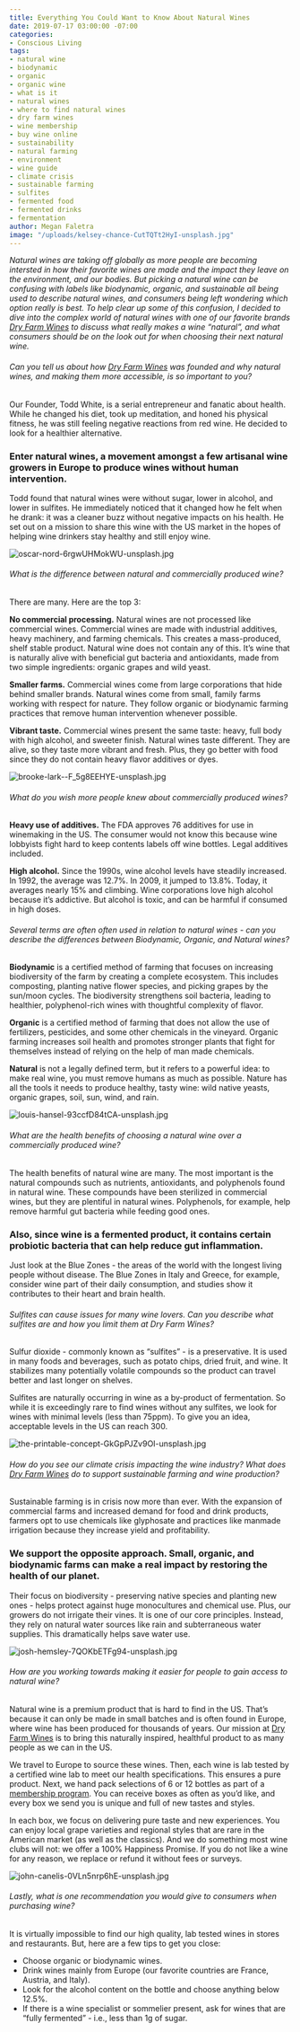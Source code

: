 ```yaml
---
title: Everything You Could Want to Know About Natural Wines
date: 2019-07-17 03:00:00 -07:00
categories:
- Conscious Living
tags:
- natural wine
- biodynamic
- organic
- organic wine
- what is it
- natural wines
- where to find natural wines
- dry farm wines
- wine membership
- buy wine online
- sustainability
- natural farming
- environment
- wine guide
- climate crisis
- sustainable farming
- sulfites
- fermented food
- fermented drinks
- fermentation
author: Megan Faletra
image: "/uploads/kelsey-chance-CutTQTt2HyI-unsplash.jpg"
---
```


_Natural wines are taking off globally as more people are becoming intersted in how their favorite wines are made and the impact they leave on the environment, and our bodies. But picking a natural wine can be confusing with labels like biodynamic, organic, and sustainable all being used to describe natural wines, and consumers being left wondering which option really is best. To help clear up some of this confusion, I decided to dive into the complex world of natural wines with one of our favorite brands [Dry Farm Wines](https://dryfarmwines.com/?rfsn=2696666.b75923) to discuss what really makes a wine “natural”, and what consumers should be on the look out for when choosing their next natural wine._

###### Can you tell us about how [Dry Farm Wines](https://dryfarmwines.com/?rfsn=2696666.b75923) was founded and why natural wines, and making them more accessible, is so important to you?

Our Founder, Todd White, is a serial entrepreneur and fanatic about health. While he changed his diet, took up meditation, and honed his physical fitness, he was still feeling negative reactions from red wine. He decided to look for a healthier alternative. 

### Enter natural wines, a movement amongst a few artisanal wine growers in Europe to produce wines without human intervention. 

Todd found that natural wines were without sugar, lower in alcohol, and lower in sulfites. He immediately noticed that it changed how he felt when he drank: it was a cleaner buzz without negative impacts on his health. He set out on a mission to share this wine with the US market in the hopes of helping wine drinkers stay healthy and still enjoy wine. 

![oscar-nord-6rgwUHMokWU-unsplash.jpg](/uploads/oscar-nord-6rgwUHMokWU-unsplash.jpg)

###### What is the difference between natural and commercially produced wine?

There are many. Here are the top 3:
  
**No commercial processing.** Natural wines are not processed like commercial wines. Commercial wines are made with industrial additives, heavy machinery, and farming chemicals. This creates a mass-produced, shelf stable product. Natural wine does not contain any of this. It’s wine that is naturally alive with beneficial gut bacteria and antioxidants, made from two simple ingredients: organic grapes and wild yeast. 

**Smaller farms.** Commercial wines come from large corporations that hide behind smaller brands. Natural wines come from small, family farms working with respect for nature. They follow organic or biodynamic farming practices that remove human intervention whenever possible.

**Vibrant taste.** Commercial wines present the same taste: heavy, full body with high alcohol, and sweeter finish. Natural wines taste different. They are alive, so they taste more vibrant and fresh. Plus, they go better with food since they do not contain heavy flavor additives or dyes.    

![brooke-lark--F_5g8EEHYE-unsplash.jpg](/uploads/brooke-lark--F_5g8EEHYE-unsplash.jpg)

###### What do you wish more people knew about commercially produced wines?

**Heavy use of additives.** The FDA approves 76 additives for use in winemaking in the US. The consumer would not know this because wine lobbyists fight hard to keep contents labels off wine bottles. Legal additives included. 

**High alcohol.** Since the 1990s, wine alcohol levels have steadily increased. In 1992, the average was 12.7%. In 2009, it jumped to 13.8%. Today, it averages nearly 15% and climbing. Wine corporations love high alcohol because it’s addictive. But alcohol is toxic, and can be harmful if consumed in high doses.

###### Several terms are often often used in relation to natural wines - can you describe the differences between Biodynamic, Organic, and Natural wines?

**Biodynamic** is a certified method of farming that focuses on increasing biodiversity of the farm by creating a complete ecosystem. This includes composting, planting native flower species, and picking grapes by the sun/moon cycles. The biodiversity strengthens soil bacteria, leading to healthier, polyphenol-rich wines with thoughtful complexity of flavor.

**Organic** is a certified method of farming that does not allow the use of fertilizers, pesticides, and some other chemicals in the vineyard. Organic farming increases soil health and promotes stronger plants that fight for themselves instead of relying on the help of man made chemicals.

**Natural** is not a legally defined term, but it refers to a powerful idea: to make real wine, you must remove humans as much as possible. Nature has all the tools it needs to produce healthy, tasty wine: wild native yeasts, organic grapes, soil, sun, wind, and rain.    

![louis-hansel-93ccfD84tCA-unsplash.jpg](/uploads/louis-hansel-93ccfD84tCA-unsplash.jpg)

###### What are the health benefits of choosing a natural wine over a commercially produced wine?

The health benefits of natural wine are many. The most important is the natural compounds such as nutrients, antioxidants, and polyphenols found in natural wine. These compounds have been sterilized in commercial wines, but they are plentiful in natural wines. Polyphenols, for example, help remove harmful gut bacteria while feeding good ones. 

### Also, since wine is a fermented product, it contains certain probiotic bacteria that can help reduce gut inflammation. 

Just look at the Blue Zones - the areas of the world with the longest living people without disease. The Blue Zones in Italy and Greece, for example, consider wine part of their daily consumption, and studies show it contributes to their heart and brain health.  

###### Sulfites can cause issues for many wine lovers. Can you describe what sulfites are and how you limit them at Dry Farm Wines?

Sulfur dioxide - commonly known as “sulfites” - is a preservative. It is used in many foods and beverages, such as potato chips, dried fruit, and wine. It stabilizes many potentially volatile compounds so the product can travel better and last longer on shelves. 

Sulfites are naturally occurring in wine as a by-product of fermentation. So while it is exceedingly rare to find wines without any sulfites, we look for wines with minimal levels (less than 75ppm). To give you an idea, acceptable levels in the US can reach 300. 

![the-printable-concept-GkGpPJZv9OI-unsplash.jpg](/uploads/the-printable-concept-GkGpPJZv9OI-unsplash.jpg)

###### How do you see our climate crisis impacting the wine industry? What does [Dry Farm Wines](https://dryfarmwines.com/?rfsn=2696666.b75923) do to support sustainable farming and wine production?

Sustainable farming is in crisis now more than ever. With the expansion of commercial farms and increased demand for food and drink products, farmers opt to use chemicals like glyphosate and practices like manmade irrigation because they increase yield and profitability.   

### We support the opposite approach. Small, organic, and biodynamic farms can make a real impact by restoring the health of our planet. 

Their focus on biodiversity - preserving native species and planting new ones - helps protect against huge monocultures and chemical use. Plus, our growers do not irrigate their vines. It is one of our core principles. Instead, they rely on natural water sources like rain and subterraneous water supplies. This dramatically helps save water use. 

![josh-hemsley-7QOKbETFg94-unsplash.jpg](/uploads/josh-hemsley-7QOKbETFg94-unsplash.jpg)

###### How are you working towards making it easier for people to gain access to natural wine? 

Natural wine is a premium product that is hard to find in the US. That’s because it can only be made in small batches and is often found in Europe, where wine has been produced for thousands of years. Our mission at [Dry Farm Wines](https://dryfarmwines.com/?rfsn=2696666.b75923) is to bring this naturally inspired, healthful product to as many people as we can in the US. 

We travel to Europe to source these wines. Then, each wine is lab tested by a certified wine lab to meet our health specifications. This ensures a pure product. Next, we hand pack selections of 6 or 12 bottles as part of a [membership program](https://dryfarmwines.com/?rfsn=2696666.b75923). You can receive boxes as often as you’d like, and every box we send you is unique and full of new tastes and styles.

In each box, we focus on delivering pure taste and new experiences. You can enjoy local grape varieties and regional styles that are rare in the American market (as well as the classics). And we do something most wine clubs will not: we offer a 100% Happiness Promise. If you do not like a wine for any reason, we replace or refund it without fees or surveys.   

![john-canelis-0VLn5nrp6hE-unsplash.jpg](/uploads/john-canelis-0VLn5nrp6hE-unsplash.jpg)

###### Lastly, what is one recommendation you would give to consumers when purchasing wine?

It is virtually impossible to find our high quality, lab tested wines in stores and restaurants. But, here are a few tips to get you close:

- Choose organic or biodynamic wines.
- Drink wines mainly from Europe (our favorite countries are France, Austria, and Italy). 
- Look for the alcohol content on the bottle and choose anything below 12.5%.
- If there is a wine specialist or sommelier present, ask for wines that are “fully fermented” - i.e., less than 1g of sugar. 